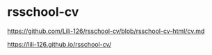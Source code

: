 # rsschool-cv
https://github.com/Lili-126/rsschool-cv/blob/rsschool-cv-html/cv.md

https://lili-126.github.io/rsschool-cv/
